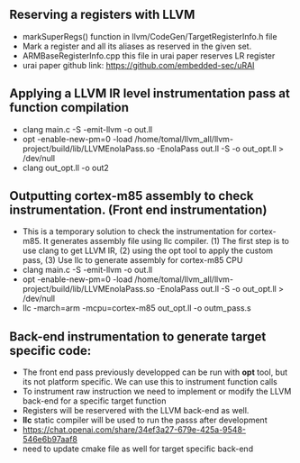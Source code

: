 ## Reserving a registers with LLVM
- markSuperRegs() function in llvm/CodeGen/TargetRegisterInfo.h file
- Mark a register and all its aliases as reserved in the given set.
- ARMBaseRegisterInfo.cpp this file in urai paper reserves LR register
- urai paper github link: https://github.com/embedded-sec/uRAI


## Applying a LLVM IR level instrumentation pass at function compilation 
 - clang main.c -S -emit-llvm -o out.ll
 - opt -enable-new-pm=0 -load /home/tomal/llvm_all/llvm-project/build/lib/LLVMEnolaPass.so -EnolaPass out.ll -S -o out_opt.ll > /dev/null
 - clang out_opt.ll -o out2



## Outputting cortex-m85 assembly to check instrumentation. (Front end instrumentation)
 - This is a temporary solution to check the instrumentation for cortex-m85. It generates assembly file using llc compiler. (1) The first step is to use clang to get LLVM IR, (2) using the opt tool to apply the custom pass, (3) Use llc to generate assembly for cortex-m85 CPU
 - clang main.c -S -emit-llvm -o out.ll
 - opt -enable-new-pm=0 -load /home/tomal/llvm_all/llvm-project/build/lib/LLVMEnolaPass.so -EnolaPass out.ll -S -o out_opt.ll > /dev/null
 - llc -march=arm -mcpu=cortex-m85 out_opt.ll -o outm_pass.s

## Back-end instrumentation to generate target specific code:
- The front end pass previously developped can be run with **opt** tool, but its not platform specific. We can use this to instrument function calls
- To instrument raw instruction we need to implement or modify the LLVM back-end for a specific target function
- Registers will be reservered with the LLVM back-end as well.
- **llc** static compiler will be used to run the passs after development
- https://chat.openai.com/share/34ef3a27-679e-425a-9548-546e6b97aaf8
- need to update cmake file as well for target specific back-end